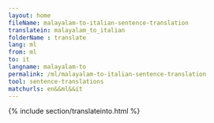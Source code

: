 ```yaml
---
layout: home
fileName: malayalam-to-italian-sentence-translation
translatein: malayalam_to_italian
folderName : translate
lang: ml
from: ml
to: it
langname: malayalam-to
permalink: /ml/malayalam-to-italian-sentence-translation
tool: sentence-translations
matchurls: en&&ml&&it
---
```

{% include section/translateinto.html %}
